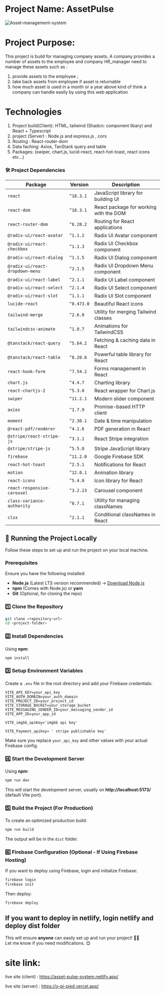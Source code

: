 # Project Name:  AssetPulse
![Asset-management-system](https://i.ibb.co.com/9HHvRFBZ/asset-Pulse.png)

# Project Purpose: 
This project is build for managing company assets.
A company provides a number of assets to the employee and company HR_manager need to manage these assets such as :
1. provide assets to the employee ;
2. take back assets from employee if asset is returnable
3. how much asset is used in a month or a year
above kind of think a company can handle easily by using this web application

# Technologies 
1. Project build(Client):  HTML, tailwind (Shadcn: component libary) and React + Typescript 
2. project (Server) : Node.js and express.js , cors 
3. Routing : React-router-dom
4. Data faching: Axios, TanStack query and table
5. Packages:
    (swiper, chart.js, lucid-react, react-hot-toast, react icons etc...)
   
### 🛠️ Project Dependencies

| Package | Version | Description |
|---------|---------|-------------|
| `react` | `^18.3.1` | JavaScript library for building UI |
| `react-dom` | `^18.3.1` | React package for working with the DOM |
| `react-router-dom` | `^6.28.2` | Routing for React applications |
| `@radix-ui/react-avatar` | `^1.1.2` | Radix UI Avatar component |
| `@radix-ui/react-checkbox` | `^1.1.3` | Radix UI Checkbox component |
| `@radix-ui/react-dialog` | `^1.1.5` | Radix UI Dialog component |
| `@radix-ui/react-dropdown-menu` | `^2.1.5` | Radix UI Dropdown Menu component |
| `@radix-ui/react-label` | `^2.1.1` | Radix UI Label component |
| `@radix-ui/react-select` | `^2.1.4` | Radix UI Select component |
| `@radix-ui/react-slot` | `^1.1.1` | Radix UI Slot component |
| `lucide-react` | `^0.473.0` | Beautiful React icons |
| `tailwind-merge` | `^2.6.0` | Utility for merging Tailwind classes |
| `tailwindcss-animate` | `^1.0.7` | Animations for TailwindCSS |
| `@tanstack/react-query` | `^5.64.2` | Fetching & caching data in React |
| `@tanstack/react-table` | `^8.20.6` | Powerful table library for React |
| `react-hook-form` | `^7.54.2` | Forms management in React |
| `chart.js` | `^4.4.7` | Charting library |
| `react-chartjs-2` | `^5.3.0` | React wrapper for Chart.js |
| `swiper` | `^11.2.1` | Modern slider component |
| `axios` | `^1.7.9` | Promise-based HTTP client |
| `moment` | `^2.30.1` | Date & time manipulation |
| `@react-pdf/renderer` | `^4.1.6` | PDF generation in React |
| `@stripe/react-stripe-js` | `^3.1.1` | React Stripe integration |
| `@stripe/stripe-js` | `^5.5.0` | Stripe JavaScript library |
| `firebase` | `^11.2.0` | Google Firebase SDK |
| `react-hot-toast` | `^2.5.1` | Notifications for React |
| `motion` | `^12.0.1` | Animation library |
| `react-icons` | `^5.4.0` | Icon library for React |
| `react-responsive-carousel` | `^3.2.23` | Carousel component |
| `class-variance-authority` | `^0.7.1` | Utility for managing classNames |
| `clsx` | `^2.1.1` | Conditional classNames in React |


## 🚀 Running the Project Locally  

Follow these steps to set up and run the project on your local machine.  

### **Prerequisites**  
Ensure you have the following installed:  
- **Node.js** (Latest LTS version recommended) → [Download Node.js](https://nodejs.org/)  
- **npm** (Comes with Node.js) or **yarn**  
- **Git** (Optional, for cloning the repo)  

### **1️⃣ Clone the Repository**  
```sh
git clone <repository-url>
cd <project-folder>
```

### **2️⃣ Install Dependencies**  
Using **npm**:  
```sh
npm install
```

### **3️⃣ Setup Environment Variables**  
Create a `.env` file in the root directory and add your Firebase credentials:  
```env
VITE_API_KEY=your_api_key
VITE_AUTH_DOMAIN=your_auth_domain
VITE_PROJECT_ID=your_project_id
VITE_STORAGE_BUCKET=your_storage_bucket
VITE_MESSAGING_SENDER_ID=your_messaging_sender_id
VITE_APP_ID=your_app_id

VITE_imgbb_apiKey='imgbb api key'

VITE_Payment_apikey= ' stripe publishable key'
```

Make sure you replace `your_api_key` and other values with your actual Firebase config.  

### **4️⃣ Start the Development Server**  
Using **npm**:  
```sh
npm run dev
```

This will start the development server, usually on **http://localhost:5173/** (default Vite port).  

### **5️⃣ Build the Project (For Production)**  
To create an optimized production build:  
```sh
npm run build
```

The output will be in the `dist` folder.  

### **6️⃣ Firebase Configuration (Optional - If Using Firebase Hosting)**  
If you want to deploy using Firebase, login and initialize Firebase:  
```sh
firebase login
firebase init
```
Then deploy:  
```sh
firebase deploy
```
If you want to deploy in netlify, login netlify and deploy dist folder
---

This will ensure **anyone** can easily set up and run your project! 🚀🔥  
Let me know if you need modifications. 😊

# site link:
live site (client) : https://asset-pulse-system.netlify.app/

live site (server) : https://y-pi-pied.vercel.app/
